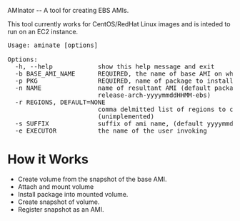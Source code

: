 AMInator -- A tool for creating EBS AMIs.

This tool currently works for CentOS/RedHat Linux images and is inteded to run on an EC2 instance.

<pre>
Usage: aminate [options]

Options:
  -h, --help            show this help message and exit
  -b BASE_AMI_NAME      REQUIRED, the name of base AMI on which to build.
  -p PKG                REQUIRED, name of package to install
  -n NAME               name of resultant AMI (default package_name-version-
                        release-arch-yyyymmddHHMM-ebs)
  -r REGIONS, DEFAULT=NONE
                        comma delmitted list of regions to copy resultant AMI
                        (unimplemented)
  -s SUFFIX             suffix of ami name, (default yyyymmddHHMM)
  -e EXECUTOR           the name of the user invoking
</pre>

How it Works
============

* Create volume from the snapshot of the base AMI.
* Attach and mount volume
* Install package into mounted volume.
* Create snapshot of volume.
* Register snapshot as an AMI.
